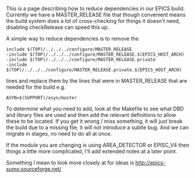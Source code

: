 This is a page describing how to reduce dependencies in our EPICS build. Currently we have a MASTER_RELEASE file that though convenient means the build system does a lot of cross-checking for things it doesn't need, disabling checkRelease can speed this up.  

A simple way to reduce dependencies is to remove the 
```
include $(TOP)/../../../configure/MASTER_RELEASE
-include $(TOP)/../../../configure/MASTER_RELEASE.$(EPICS_HOST_ARCH)
-include $(TOP)/../../../configure/MASTER_RELEASE.private
-include $(TOP)/../../../configure/MASTER_RELEASE.private.$(EPICS_HOST_ARCH)
```
lines and replace them by the lines that were in MASTER_RELEASE that are needed for the build e.g.
```
ASYN=$(SUPPORT)/asyn/master
```
To determine what you need to add, look at the Makefile to see what DBD and library files are used and then add the relevant definitions to allow these to be located. If you get it wrong / miss something, it will just break the build due to a missing file, it will not introduce a subtle bug. And we can migrate in stages, no need to do all at once. 

If the module you are changing is using AREA_DETECTOR or EPISC_V4 then things a little more complicated, I'll add extended notes at a later point.
  
Something I mean to look more closely at for ideas is http://epics-sumo.sourceforge.net/

